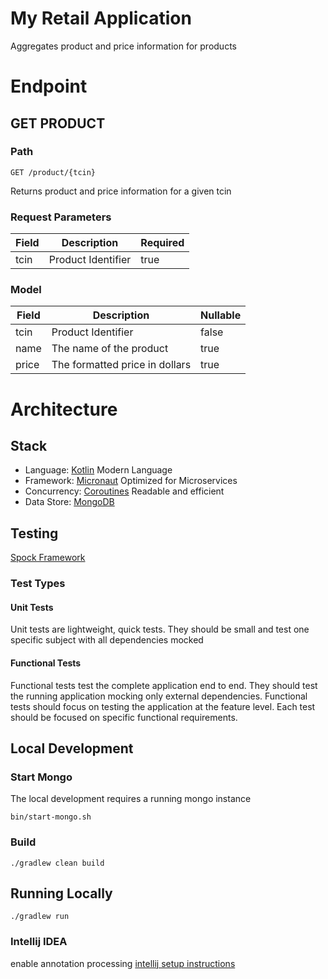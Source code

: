 # My Retail Application
Aggregates product and price information for products

# Endpoint

## GET PRODUCT
### Path
```$xslt
GET /product/{tcin}
```

Returns product and price information for a given tcin

### Request Parameters
| Field | Description                    | Required |
| ------|--------------------------------|----------|
| tcin  | Product Identifier             | true     |

### Model
| Field | Description                    | Nullable |
| ------|--------------------------------|----------|
| tcin  | Product Identifier             | false    |
| name  | The name of the product        | true     |
| price | The formatted price in dollars | true     |


# Architecture
## Stack
* Language: [Kotlin](https://kotlinlang.org/) Modern Language
* Framework: [Micronaut](https://micronaut.io/) Optimized for Microservices
* Concurrency: [Coroutines](https://kotlinlang.org/docs/reference/coroutines-overview.html) Readable and efficient
* Data Store: [MongoDB](https://www.mongodb.com/) 

## Testing
[Spock Framework](http://spockframework.org/)

### Test Types
#### Unit Tests

Unit tests are lightweight, quick tests. 
They should be small and test one specific subject with all dependencies mocked
   
#### Functional Tests

Functional tests test the complete application end to end.
They should test the running application mocking only external dependencies.
Functional tests should focus on testing the application at the feature level.
Each test should be focused on specific functional requirements.

## Local Development

### Start Mongo
The local development requires a running mongo instance
```$sh
bin/start-mongo.sh
```
### Build
```$sh
./gradlew clean build
```

## Running Locally
```$sh
./gradlew run
```

### Intellij IDEA
enable annotation processing [intellij setup instructions](https://guides.micronaut.io/creating-your-first-micronaut-app-kotlin/guide/index.html)